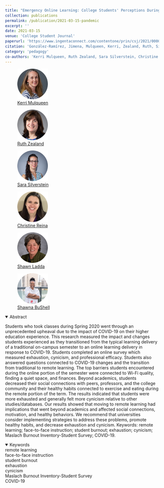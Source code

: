 ```yaml
---
title: "Emergency Online Learning: College Students' Perceptions During the COVID-19 Pandemic"
collection: publications
permalink: /publication/2021-03-15-pandemic
excerpt: ''
date: 2021-03-15
venue: 'College Student Journal'
paperurl: 'https://www.ingentaconnect.com/contentone/prin/csj/2021/00000055/00000001/art00005'
citation: 'González-Ramírez, Jimena, Mulqueen, Kerri, Zealand, Ruth, Silverstein, Sara, Reina, Christine, BuShell, Shawna, Ladda, Shawn (2021). &quot;Emergency Online Learning: College Students` Perceptions During the COVID-19 Pandemic &quot; <i> College Student Journal </i>. 55(1): 29-46.'
category: 'pedagogy'
co-authors: 'Kerri Mulqueen, Ruth Zealand, Sara Silverstein, Christine Reina, Shawna BuShell, and Shawn Ladda'
---
```


<body>
<div class="image-container">
        <figure>
            <img src="/images/co-authors/kerri_mulqueen.png" width="100" height="auto">
            <figcaption><a href="https://www.linkedin.com/in/kmulqueen/" target="_blank">Kerri Mulqueen</a></figcaption>
        </figure>
        <figure>
            <img src="/images/co-authors/ruth_zealand.png" width="100" height="auto">
            <figcaption><a href="https://manhattan.edu/campus-directory/rzealand01" target="_blank">Ruth Zealand</a></figcaption>
        </figure>   
        <figure>
            <img src="/images/co-authors/sara_silverstein.png" width="100" height="auto">
            <figcaption><a href="https://www.linkedin.com/in/sara-silverstein-7568801b/" target="_blank">Sara Silverstein</a></figcaption>
        </figure>
        <figure>
            <img src="/images/co-authors/christine_reina.png" width="100" height="auto">
            <figcaption><a href="https://www.linkedin.com/in/christine-reina-51bb91215/" target="_blank">Christine Reina</a></figcaption>
        </figure>
        <figure>
            <img src="/images/co-authors/shawn_ladda.png" width="100" height="auto">
            <figcaption><a href="https://manhattan.edu/campus-directory/shawn.ladda" target="_blank">Shawn Ladda</a></figcaption>
        </figure> 
        <figure>
            <img src="/images/co-authors/shawna_bushell.png" width="100" height="auto">
            <figcaption><a href="https://www.linkedin.com/in/dr-shawna-bu-shell-4691342b/" target="_blank">Shawna BuShell</a></figcaption>
        </figure>               
        <!-- Add more images as needed -->
    </div>
</body>


<details open>
<summary>
Abstract
</summary>

<p>
Students who took classes during Spring 2020 went through an unprecedented upheaval due to the impact of COVID-19 on their higher education experience. This research measured the impact and changes students experienced as they transitioned from the typical learning delivery of a traditional on-campus semester to an online learning delivery in response to COVID-19. Students completed an online survey which measured exhaustion, cynicism, and professional efficacy. Students also answered questions connected to COVID-19 changes and the transition from traditional to remote learning. The top barriers students encountered during the online portion of the semester were connected to Wi-Fi quality, finding a quiet space, and finances. Beyond academics, students decreased their social connections with peers, professors, and the college community and their healthy habits connected to exercise and eating during the remote portion of the term. The results indicated that students were more exhausted and generally felt more cynicism relative to other studies/databases. Our results showed that moving to remote learning had implications that went beyond academics and affected social connections, motivation, and healthy behaviors. We recommend that universities consider implementing strategies to address these problems, promote healthy habits, and decrease exhaustion and cynicism. Keywords: remote learning; face-to-face instruction; student burnout; exhaustion; cynicism; Maslach Burnout Inventory-Student Survey; COVID-19.
</p>

</details>

<details open>
<summary>
Keywords
</summary>
remote learning <br> 
face-to-face instruction <br>
student burnout <br>
exhaustion <br>
cynicism <br>
Maslach Burnout Inventory-Student Survey <br>
COVID-19 <br>

<br>

</details>